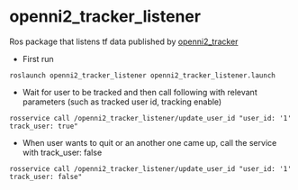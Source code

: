 # openni2_tracker_listener
Ros package that listens tf data published by [openni2_tracker](https://github.com/samialperen/openni2-tracker)

+ First run
```
roslaunch openni2_tracker_listener openni2_tracker_listener.launch
```
+ Wait for user to be tracked and then call following with relevant parameters (such as tracked user id, tracking enable)
```
rosservice call /openni2_tracker_listener/update_user_id "user_id: '1'
track_user: true" 
```
+ When user wants to quit or an another one came up, call the service with track_user: false
```
rosservice call /openni2_tracker_listener/update_user_id "user_id: '1'
track_user: false" 
```
